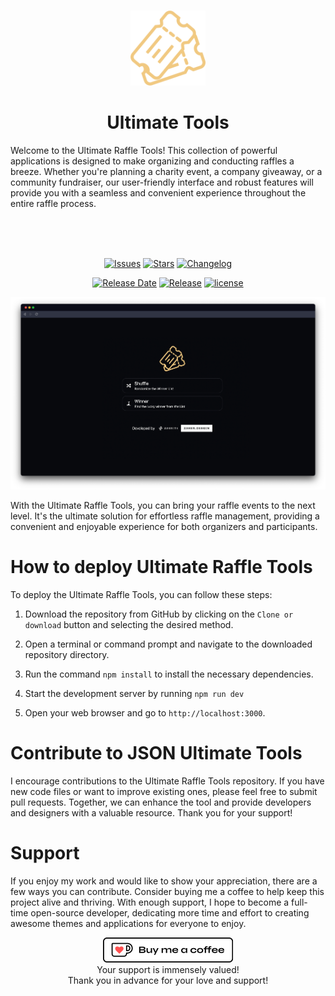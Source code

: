 <br>
<p align="center">
<img width="120" height="120" src="https://raw.githubusercontent.com/zaheralmajed/ultimate-raffle-tools/main/public/logo.png" alt="JSON Ultimate Tools">
</p>

<h1 align="center">
Ultimate Tools
</h1>
Welcome to the Ultimate Raffle Tools! This collection of powerful applications is designed to make organizing and conducting raffles a breeze. Whether you're planning a charity event, a company giveaway, or a community fundraiser, our user-friendly interface and robust features will provide you with a seamless and convenient experience throughout the entire raffle process.

<br><br><br>

<div  align="center">

[![Issues](https://img.shields.io/github/issues/zaheralmajed/ultimate-raffle-tools?logo=gitbook&style=for-the-badge&labelColor=%2308090E&logoColor=%23fbfcfc&color=%23F18196&label=Issues)](https://github.com/zaheralmajed/ultimate-raffle-tools/issues)
[![Stars](https://img.shields.io/github/stars/zaheralmajed/ultimate-raffle-tools?logo=github&style=for-the-badge&labelColor=%2308090E&color=%23AB8BEB&label=Stars)](https://github.com/zaheralmajed/ultimate-raffle-tools/stargazers)
[![Changelog](https://img.shields.io/badge/dynamic/json?url=https%3A%2F%2Fraw.githubusercontent.com%2Fzaheralmajed%2Fultimate-raffle-tools%2Fmain%2Fpackage.json&query=version&style=for-the-badge&logo=github&logoColor=%23FBFCFC&label=changelog&labelColor=%2308090E&color=%23F1C981)](https://github.com/zaheralmajed/ultimate-raffle-tools/blob/master/CHANGELOG.md)

</div>
<div  align="center">

[![Release Date](https://img.shields.io/badge/dynamic/json?url=https%3A%2F%2Fraw.githubusercontent.com%2Fzaheralmajed%2Fultimate-raffle-tools%2Fmain%2Fpackage.json&query=releasedDate&style=for-the-badge&logo=github&logoColor=%23FBFCFC&label=release%20date&labelColor=%2308090E&color=%23F19A81)](https://github.com/zaheralmajed/ultimate-raffle-tools/releases/tag/1.0.0)
[![Release](https://img.shields.io/badge/dynamic/json?url=https%3A%2F%2Fraw.githubusercontent.com%2Fzaheralmajed%2Fultimate-raffle-tools%2Fmain%2Fpackage.json&query=%24.version&style=for-the-badge&logo=github&logoColor=%23FBFCFC&label=version&labelColor=%2308090E&color=%238BE3EB)](https://github.com/zaheralmajed/ultimate-raffle-tools/releases/tag/1.0.0)
[![license](https://img.shields.io/badge/dynamic/json?url=https%3A%2F%2Fraw.githubusercontent.com%2Fzaheralmajed%2Fultimate-raffle-tools%2Fmain%2Fpackage.json&query=license&style=for-the-badge&logo=github&logoColor=%23FBFCFC&label=license&labelColor=%2308090E&color=%23BCF181)](https://github.com/zaheralmajed/ultimate-raffle-tools/blob/main/LICENSE)

</div>

<p align="center">
<img  src="https://raw.githubusercontent.com/zaheralmajed/ultimate-raffle-tools/main/public/screenshot.png" alt="Screenshot">
</p>

With the Ultimate Raffle Tools, you can bring your raffle events to the next level. It's the ultimate solution for effortless raffle management, providing a convenient and enjoyable experience for both organizers and participants.

# How to deploy Ultimate Raffle Tools

To deploy the Ultimate Raffle Tools, you can follow these steps:

1. Download the repository from GitHub by clicking on the `Clone or download` button and selecting the desired method.

2. Open a terminal or command prompt and navigate to the downloaded repository directory.

3. Run the command `npm install` to install the necessary dependencies.

4. Start the development server by running `npm run dev`

5. Open your web browser and go to `http://localhost:3000`.

# Contribute to JSON Ultimate Tools

I encourage contributions to the Ultimate Raffle Tools repository. If you have new code files or want to improve existing ones, please feel free to submit pull requests. Together, we can enhance the tool and provide developers and designers with a valuable resource. Thank you for your support!

# Support

If you enjoy my work and would like to show your appreciation, there are a few ways you can contribute.
Consider buying me a coffee to help keep this project alive and thriving. With enough support, I hope to become a full-time open-source developer, dedicating more time and effort to creating awesome themes and applications for everyone to enjoy.

<p align="center">
<a href='https://ko-fi.com/B0B0RB60R' target='_blank'><img height='40' style='border:0px;height:40px;' src='public/donate.png' border='0' alt='Buy Me a Coffee at ko-fi.com' /></a>
<br>
Your support is immensely valued!<br>
Thank you in advance for your love and support!

</p>
